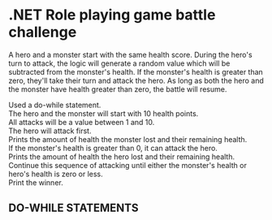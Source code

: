 # .NET Role playing game battle challenge
 A hero and a monster start with the same health score. During the hero's turn to attack, the logic will generate a random value which will be subtracted from the monster's health. If the monster's health is greater than zero, they'll take their turn and attack the hero. As long as both the hero and the monster have health greater than zero, the battle will resume. <br>

Used a do-while statement. <br>
The hero and the monster will start with 10 health points. <br>
All attacks will be a value between 1 and 10. <br>
The hero will attack first. <br>
Prints the amount of health the monster lost and their remaining health. <br>
If the monster's health is greater than 0, it can attack the hero. <br>
Prints the amount of health the hero lost and their remaining health. <br>
Continue this sequence of attacking until either the monster's health or hero's health is zero or less. <br>
Print the winner. <br>

## DO-WHILE STATEMENTS